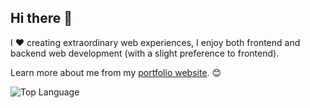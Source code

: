 ## Hi there 👋 

I ❤️ creating extraordinary web experiences, I enjoy both frontend and backend web development (with a slight preference to frontend). 

Learn more about me from my [portfolio website](https://www.bobng.me/). 😊

<!-- 
![My Stats](https://github-readme-stats.vercel.app/api?username=bobshoaun&count_private=true&show_icons=true&theme=tokyonight) 
-->

![Top Language](https://github-readme-stats.vercel.app/api/top-langs/?username=bobshoaun&exclude_repo=The-CSC207-Calendar&hide=shaderlab,hlsl&layout=compact&langs_count=10&theme=tokyonight)


<!--
**BobShoaun/BobShoaun** is a ✨ _special_ ✨ repository because its `README.md` (this file) appears on your GitHub profile.

Here are some ideas to get you started:

- 🔭 I’m currently working on ...
- 🌱 I’m currently learning ...
- 👯 I’m looking to collaborate on ...
- 🤔 I’m looking for help with ...
- 💬 Ask me about ...
- 📫 How to reach me: ...
- 😄 Pronouns: ...
- ⚡ Fun fact: ...
-->
